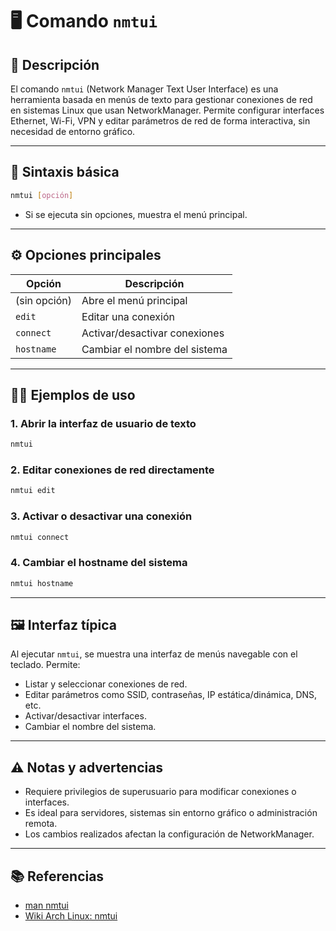<!-- filepath: /home/zheiar/github/networking-linux-tools/docs/nmtui.md -->

# 🖥️ Comando `nmtui`

## 🧾 Descripción

El comando `nmtui` (Network Manager Text User Interface) es una herramienta basada en menús de texto para gestionar conexiones de red en sistemas Linux que usan NetworkManager. Permite configurar interfaces Ethernet, Wi-Fi, VPN y editar parámetros de red de forma interactiva, sin necesidad de entorno gráfico.

---

## 🧪 Sintaxis básica

```bash
nmtui [opción]
```

- Si se ejecuta sin opciones, muestra el menú principal.

---

## ⚙️ Opciones principales

| Opción                  | Descripción                                      |
|------------------------ |-------------------------------------------------|
| (sin opción)            | Abre el menú principal                           |
| `edit`                  | Editar una conexión                              |
| `connect`               | Activar/desactivar conexiones                    |
| `hostname`              | Cambiar el nombre del sistema                    |

---

## 🧑‍💻 Ejemplos de uso

### 1. Abrir la interfaz de usuario de texto

```bash
nmtui
```

### 2. Editar conexiones de red directamente

```bash
nmtui edit
```

### 3. Activar o desactivar una conexión

```bash
nmtui connect
```

### 4. Cambiar el hostname del sistema

```bash
nmtui hostname
```

---

## 🖼️ Interfaz típica

Al ejecutar `nmtui`, se muestra una interfaz de menús navegable con el teclado. Permite:
- Listar y seleccionar conexiones de red.
- Editar parámetros como SSID, contraseñas, IP estática/dinámica, DNS, etc.
- Activar/desactivar interfaces.
- Cambiar el nombre del sistema.

---

## ⚠️ Notas y advertencias

- Requiere privilegios de superusuario para modificar conexiones o interfaces.
- Es ideal para servidores, sistemas sin entorno gráfico o administración remota.
- Los cambios realizados afectan la configuración de NetworkManager.

---

## 📚 Referencias

- [man nmtui](https://man7.org/linux/man-pages/man1/nmtui.1.html)
- [Wiki Arch Linux: nmtui](https://wiki.archlinux.org/title/Nmtui)